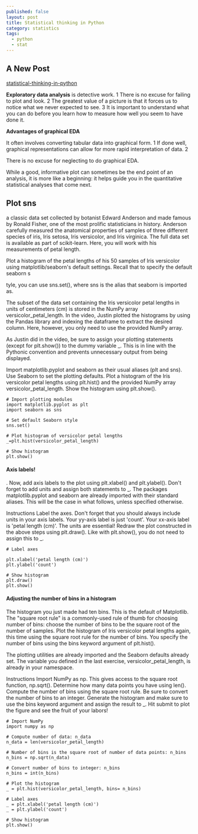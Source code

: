 ```yaml
---
published: false
layout: post
title: Statistical thinking in Python
category: statistics
tags:
  - python
  - stat
---
```

## A New Post


[statistical-thinking-in-python](https://campus.datacamp.com/courses/statistical-thinking-in-python-part-1/graphical-exploratory-data-analysis?ex=3)

**Exploratory data analysis** is detective work. 1
There is no excuse for failing to plot and look. 2
The greatest value of a picture is that it forces us to notice what we never expected to see. 3
It is important to understand what you can do before you learn how to measure how well you seem to have done it.


**Advantages of graphical EDA**

It often involves converting tabular data into graphical form. 1
If done well, graphical representations can allow for more rapid interpretation of data. 2

There is no excuse for neglecting to do graphical EDA.

While a good, informative plot can sometimes be the end point of an analysis, it is more like a beginning: it helps guide you in the quantitative statistical analyses that come next.



## Plot sns

a classic data set collected by botanist Edward Anderson and made famous by Ronald Fisher, one of the most prolific statisticians in history. Anderson carefully measured the anatomical properties of samples of three different species of iris, Iris setosa, Iris versicolor, and Iris virginica. The full data set is available as part of scikit-learn. Here, you will work with his measurements of petal length.

Plot a histogram of the petal lengths of his 50 samples of Iris versicolor using matplotlib/seaborn's default settings. Recall that to specify the default seaborn s


tyle, you can use sns.set(), where sns is the alias that seaborn is imported as.

The subset of the data set containing the Iris versicolor petal lengths in units of centimeters (cm) is stored in the NumPy array versicolor_petal_length. In the video, Justin plotted the histograms by using the Pandas library and indexing the dataframe to extract the desired column. Here, however, you only need to use the provided NumPy array.

As Justin did in the video, be sure to assign your plotting statements (except for plt.show()) to the dummy variable _. This is in line with the Pythonic convention and prevents unnecessary output from being displayed.

Import matplotlib.pyplot and seaborn as their usual aliases (plt and sns).
Use Seaborn to set the plotting defaults.
Plot a histogram of the Iris versicolor petal lengths using plt.hist() and the provided NumPy array versicolor_petal_length.
Show the histogram using plt.show().

```
# Import plotting modules
import matplotlib.pyplot as plt
import seaborn as sns

# Set default Seaborn style
sns.set()

# Plot histogram of versicolor petal lengths
_=plt.hist(versicolor_petal_length)

# Show histogram
plt.show()

```

#### Axis labels!

. Now, add axis labels to the plot using plt.xlabel() and plt.ylabel(). Don't forget to add units and assign both statements to _. The packages matplotlib.pyplot and seaborn are already imported with their standard aliases. This will be the case in what follows, unless specified otherwise.

Instructions
Label the axes. Don't forget that you should always include units in your axis labels. Your yy-axis label is just 'count'. Your xx-axis label is 'petal length (cm)'. The units are essential!
Redraw the plot constructed in the above steps using plt.draw(). Like with plt.show(), you do not need to assign this to _.



```
# Label axes

plt.xlabel('petal length (cm)')
plt.ylabel('count')

# Show histogram
plt.draw()
plt.show()
```


#### Adjusting the number of bins in a histogram

The histogram you just made had ten bins. This is the default of Matplotlib. The "square root rule" is a commonly-used rule of thumb for choosing number of bins: choose the number of bins to be the square root of the number of samples. Plot the histogram of Iris versicolor petal lengths again, this time using the square root rule for the number of bins. You specify the number of bins using the bins keyword argument of plt.hist().

The plotting utilities are already imported and the Seaborn defaults already set. The variable you defined in the last exercise, versicolor_petal_length, is already in your namespace.

Instructions
Import NumPy as np. This gives access to the square root function, np.sqrt().
Determine how many data points you have using len().
Compute the number of bins using the square root rule.
Be sure to convert the number of bins to an integer.
Generate the histogram and make sure to use the bins keyword argument and assign the result to _.
Hit submit to plot the figure and see the fruit of your labors!

```
# Import NumPy
import numpy as np

# Compute number of data: n_data
n_data = len(versicolor_petal_length)

# Number of bins is the square root of number of data points: n_bins
n_bins = np.sqrt(n_data)

# Convert number of bins to integer: n_bins
n_bins = int(n_bins)

# Plot the histogram
_ = plt.hist(versicolor_petal_length, bins= n_bins)

# Label axes
_ = plt.xlabel('petal length (cm)')
_ = plt.ylabel('count')

# Show histogram
plt.show()

```
